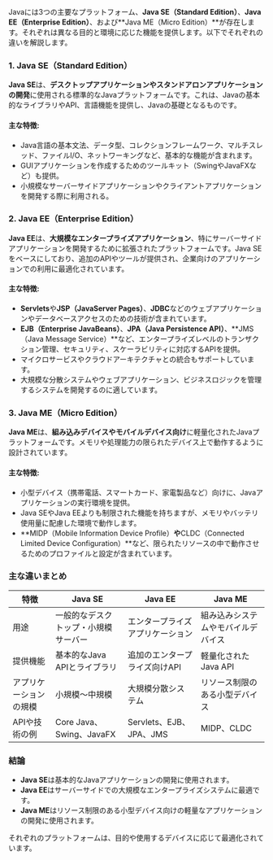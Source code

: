 Javaには3つの主要なプラットフォーム、**Java SE（Standard Edition）**、**Java EE（Enterprise Edition）**、および**Java ME（Micro Edition）**が存在します。それぞれは異なる目的と環境に応じた機能を提供します。以下でそれぞれの違いを解説します。

### 1. Java SE（Standard Edition）
**Java SE**は、**デスクトップアプリケーションやスタンドアロンアプリケーションの開発**に使用される標準的なJavaプラットフォームです。これは、Javaの基本的なライブラリやAPI、言語機能を提供し、Javaの基礎となるものです。

#### 主な特徴:
- Java言語の基本文法、データ型、コレクションフレームワーク、マルチスレッド、ファイルI/O、ネットワーキングなど、基本的な機能が含まれます。
- GUIアプリケーションを作成するためのツールキット（SwingやJavaFXなど）も提供。
- 小規模なサーバーサイドアプリケーションやクライアントアプリケーションを開発する際に利用される。

### 2. Java EE（Enterprise Edition）
**Java EE**は、**大規模なエンタープライズアプリケーション**、特にサーバーサイドアプリケーションを開発するために拡張されたプラットフォームです。Java SEをベースにしており、追加のAPIやツールが提供され、企業向けのアプリケーションでの利用に最適化されています。

#### 主な特徴:
- **Servlets**や**JSP（JavaServer Pages）**、**JDBC**などのウェブアプリケーションやデータベースアクセスのための技術が含まれています。
- **EJB（Enterprise JavaBeans）**、**JPA（Java Persistence API）**、**JMS（Java Message Service）**など、エンタープライズレベルのトランザクション管理、セキュリティ、スケーラビリティに対応するAPIを提供。
- マイクロサービスやクラウドアーキテクチャとの統合もサポートしています。
- 大規模な分散システムやウェブアプリケーション、ビジネスロジックを管理するシステムを開発するのに適しています。

### 3. Java ME（Micro Edition）
**Java ME**は、**組み込みデバイスやモバイルデバイス向け**に軽量化されたJavaプラットフォームです。メモリや処理能力の限られたデバイス上で動作するように設計されています。

#### 主な特徴:
- 小型デバイス（携帯電話、スマートカード、家電製品など）向けに、Javaアプリケーションの実行環境を提供。
- Java SEやJava EEよりも制限された機能を持ちますが、メモリやバッテリ使用量に配慮した環境で動作します。
- **MIDP（Mobile Information Device Profile）**や**CLDC（Connected Limited Device Configuration）**など、限られたリソースの中で動作させるためのプロファイルと設定が含まれています。

### 主な違いまとめ

| 特徴                 | Java SE                   | Java EE                     | Java ME                        |
|--------------------|--------------------------|-----------------------------|--------------------------------|
| 用途                | 一般的なデスクトップ・小規模サーバー  | エンタープライズアプリケーション | 組み込みシステムやモバイルデバイス |
| 提供機能            | 基本的なJava APIとライブラリ | 追加のエンタープライズ向けAPI   | 軽量化されたJava API            |
| アプリケーションの規模  | 小規模〜中規模                 | 大規模分散システム               | リソース制限のある小型デバイス     |
| APIや技術の例        | Core Java、Swing、JavaFX    | Servlets、EJB、JPA、JMS        | MIDP、CLDC                      |

### 結論
- **Java SE**は基本的なJavaアプリケーションの開発に使用されます。
- **Java EE**はサーバーサイドでの大規模なエンタープライズシステムに最適です。
- **Java ME**はリソース制限のある小型デバイス向けの軽量なアプリケーションの開発に使用されます。

それぞれのプラットフォームは、目的や使用するデバイスに応じて最適化されています。
